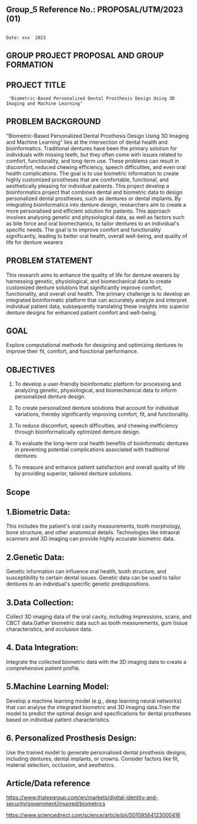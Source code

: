 ## Group_5                                                           Reference No.: PROPOSAL/UTM/2023 (01) 

                                                                                                           Date: xxx  2023 
 


##  GROUP PROJECT PROPOSAL AND GROUP FORMATION 
 

##  PROJECT TITLE	

     "Biometric-Based Personalized Dental Prosthesis Design Using 3D Imaging and Machine Learning"
 
##  PROBLEM BACKGROUND
 
"Biometric-Based Personalized Dental Prosthesis Design Using 3D Imaging and Machine Learning" lies at the intersection of dental health and bioinformatics. Traditional dentures have been the primary solution for individuals with missing teeth, but they often come with issues related to comfort, functionality, and long-term use. These problems can result in discomfort, reduced chewing efficiency, speech difficulties, and even oral health complications. The goal is to use biometric information to create highly customized prostheses that are comfortable, functional, and aesthetically pleasing for individual patients.
This project develop a bioinformatics project that combines dental and biometric data to design personalized dental prostheses, such as dentures or dental implants. By integrating bioinformatics into denture design, researchers aim to create a more personalised and efficient solution for patients. This approach involves analysing genetic and physiological data, as well as factors such as bite force and oral biomechanics, to tailor dentures to an individual's specific needs. The goal is to improve comfort and functionality significantly, leading to better oral health, overall well-being, and quality of life for denture wearers

 
## PROBLEM STATEMENT 
 
This research aims to enhance the quality of life for denture wearers by harnessing genetic, physiological, and biomechanical data to create customized denture solutions that significantly improve comfort, functionality, and overall oral health. The primary challenge is to develop an integrated bioinformatic platform that can accurately analyze and interpret individual patient data, subsequently translating these insights into superior denture designs for enhanced patient comfort and well-being. 
 
## GOAL
	
Explore computational methods for designing and optimizing dentures to improve their fit, comfort, and functional performance.
 
## OBJECTIVES	


1. To develop a user-friendly bioinformatic platform for processing and analyzing genetic, physiological, and biomechanical data to inform personalized denture design.


2. To create personalized denture solutions that account for individual variations, thereby significantly improving comfort, fit, and functionality.


3. To reduce discomfort, speech difficulties, and chewing inefficiency through bioinformatically optimized denture design.


4. To evaluate the long-term oral health benefits of bioinformatic dentures in preventing potential complications associated with traditional dentures.


5. To measure and enhance patient satisfaction and overall quality of life by providing superior, tailored denture solutions.


## Scope 

## 1.Biometric Data: 
This includes the patient's oral cavity measurements, tooth morphology, bone structure, and other anatomical details. Technologies like intraoral scanners and 3D imaging can provide highly accurate biometric data.


## 2.Genetic Data: 
Genetic information can influence oral health, tooth structure, and susceptibility to certain dental issues. Genetic data can be used to tailor dentures to an individual's specific genetic predispositions.


## 3.Data Collection:
Collect 3D imaging data of the oral cavity, including impressions, scans, and CBCT data.Gather biometric data such as tooth measurements, gum tissue characteristics, and occlusion data.


## 4. Data Integration:
Integrate the collected biometric data with the 3D imaging data to create a comprehensive patient profile.


## 5.Machine Learning Model:
 Develop a machine learning model (e.g., deep learning neural networks) that can  analyse the integrated biometric and 3D imaging data.Train the model to predict the  optimal design and specifications for dental prostheses based on individual patient  characteristics.


## 6. Personalized Prosthesis Design:
Use the trained model to generate personalised dental prosthesis designs, including dentures, dental implants, or crowns. Consider factors like fit, material selection, occlusion, and aesthetics.


## Article/Data reference 
https://www.thalesgroup.com/en/markets/digital-identity-and-security/government/inspired/biometrics

https://www.sciencedirect.com/science/article/pii/S0109564123000416 

 

 



